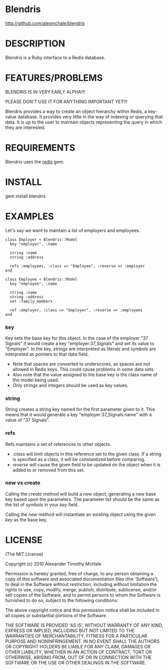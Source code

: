 # Blendris #

http://github.com/alexmchale/blendris



# DESCRIPTION #

Blendris is a Ruby interface to a Redis database.



# FEATURES/PROBLEMS #

BLENDRIS IS IN VERY EARLY ALPHA!!!

PLEASE DON'T USE IT FOR ANYTHING IMPORTANT YET!!!

Blendris provides a way to create an object hierarchy within Redis,
a key-value database.  It provides very little in the way of indexing
or querying that data.  It is up to the user to maintain objects
representing the query in which they are interested.



# REQUIREMENTS #

Blendris uses the [redis](http://gemcutter.org/gems/redis) gem.



# INSTALL #

gem install blendris



# EXAMPLES #

Let's say we want to maintain a list of employers and employees.

    class Employer < Blendris::Model
      key "employer", :name

      string :name
      string :address

      refs :employees, :class => "Employee", :reverse => :employer
    end

    class Employee < Blendris::Model
      key "employee", :name

      string :name
      string :address
      set :family_members

      ref :employer, :class => "Employer", :reverse => :employees
    end

### key ###

Key sets the base key for this object.  In the case of the employer
"37 Signals" it would create a key "employer:37_Signals" and set its value
to "Employer".  In the key, strings are interpreted as literals and
symbols are interpreted as pointers to that data field.

* Note that spaces are converted to underscores, as spaces are not
  allowed in Redis keys.  This could cause problems in some data sets.
* Also note that the value assigned to the base key is the class name of
  the model being used.
* Only strings and integers should be used as key values.

### string ###

String creates a string key named for the first parameter given to it.
This means that it would generate a key "employer:37_Signals:name" with
a value of "37 Signals".

### refs ###

Refs maintains a set of references to other objects.

* *:class* will limit objects in this reference set to the given class.
  If a string is specified as a class, it will be constantized before
  comparing.
* *reverse* will cause the given field to be updated on the object when
  it is added to or removed from this set.

### new vs create ###

Calling the *create* method will build a new object, generating a new base
key based upon the parameters.  The parameter list should be the same as
the list of symbols in your *key* field.

Calling the *new* method will instantiate an existing object using the
given *key* as the base key.



# LICENSE #

(The MIT License)

Copyright (c) 2010 Alexander Timothy McHale

Permission is hereby granted, free of charge, to any person obtaining
a copy of this software and associated documentation files (the
'Software'), to deal in the Software without restriction, including
without limitation the rights to use, copy, modify, merge, publish,
distribute, sublicense, and/or sell copies of the Software, and to
permit persons to whom the Software is furnished to do so, subject to
the following conditions:

The above copyright notice and this permission notice shall be
included in all copies or substantial portions of the Software.

THE SOFTWARE IS PROVIDED 'AS IS', WITHOUT WARRANTY OF ANY KIND,
EXPRESS OR IMPLIED, INCLUDING BUT NOT LIMITED TO THE WARRANTIES OF
MERCHANTABILITY, FITNESS FOR A PARTICULAR PURPOSE AND NONINFRINGEMENT.
IN NO EVENT SHALL THE AUTHORS OR COPYRIGHT HOLDERS BE LIABLE FOR ANY
CLAIM, DAMAGES OR OTHER LIABILITY, WHETHER IN AN ACTION OF CONTRACT,
TORT OR OTHERWISE, ARISING FROM, OUT OF OR IN CONNECTION WITH THE
SOFTWARE OR THE USE OR OTHER DEALINGS IN THE SOFTWARE.
